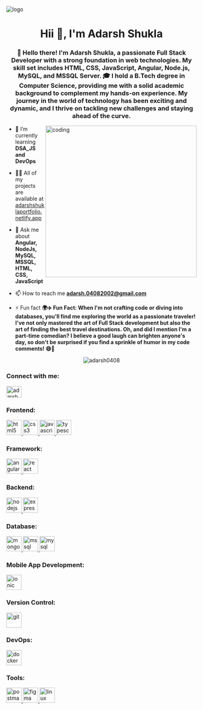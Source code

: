 ![logo](https://i.imgur.com/rmIAWiB.png)
<h1 align="center">Hii 👋, I'm Adarsh Shukla</h1>
<h3 align="center">👋 Hello there! I'm Adarsh Shukla, a passionate Full Stack Developer with a strong foundation in web technologies. My skill set includes HTML, CSS, JavaScript, Angular, Node.js, MySQL, and MSSQL Server. 🎓 I hold a B.Tech degree in Computer Science, providing me with a solid academic background to complement my hands-on experience. My journey in the world of technology has been exciting and dynamic, and I thrive on tackling new challenges and staying ahead of the curve.</h3>

<img align="right" alt="coding" width="400" src="https://gifdb.com/images/high/animated-chock-coding-c78f6elj32sfoi8q.gif">

- 🌱 I’m currently learning **DSA_JS and DevOps**

- 👨‍💻 All of my projects are available at [adarshshuklaportfolio.netlify.app](adarshshuklaportfolio.netlify.app)

- 💬 Ask me about **Angular, NodeJs, MySQL, MSSQL, HTML, CSS, JavaScript**

- 📫 How to reach me **adarsh.04082002@gmail.com**

- ⚡ Fun fact **🌍✈️ Fun Fact: When I'm not crafting code or diving into databases, you'll find me exploring the world as a passionate traveler! I've not only mastered the art of Full Stack development but also the art of finding the best travel destinations. Oh, and did I mention I'm a part-time comedian? I believe a good laugh can brighten anyone's day, so don't be surprised if you find a sprinkle of humor in my code comments! 😄🚀**
 <p align="center"> <img src="https://github-readme-streak-stats.herokuapp.com/?user=adarsh0408&" alt="adarsh0408" /></p>
<h3 align="left">Connect with me:</h3>
<p align="left">
<a href="https://www.linkedin.com/in/adarsh-shukla-software-developer/" target="blank"><img align="center" src="https://i.imgur.com/YDs0eeZ.png" alt="adarsh shukla" height="30" width="40" /></a>
</p>

 
<h3 align="left">Frontend:</h3>
  <a href="https://www.w3.org/html/" target="_blank" rel="noreferrer"> <img src="https://i.imgur.com/UDRMqjD.png" alt="html5" width="40" height="40"/> </a> <a href="https://www.w3schools.com/css/" target="_blank" rel="noreferrer"> <img src="https://i.imgur.com/b6Hu8AA.png" alt="css3" width="40" height="40"/> </a>  <a href="https://developer.mozilla.org/en-US/docs/Web/JavaScript" target="_blank" rel="noreferrer"> <img src="https://i.imgur.com/uG9YgOS.png" alt="javascript" width="40" height="40"/> </a>    <a href="https://www.typescriptlang.org/" target="_blank" rel="noreferrer"> <img src="https://i.imgur.com/OLkvJuw.png" alt="typescript" width="40" height="40"/> </a>
<h3 align="left">Framework:</h3>
 <a href="https://angular.io" target="_blank" rel="noreferrer"> <img src="https://angular.io/assets/images/logos/angular/angular.svg" alt="angular" width="40" height="40"/> </a> <a href="https://reactjs.org/" target="_blank" rel="noreferrer"> <img src="https://i.imgur.com/3iNUceb.png" alt="react" width="40" height="40"/> </a> 
 
<h3 align="left">Backend:</h3>
  <a href="https://nodejs.org" target="_blank" rel="noreferrer"> <img src="https://i.imgur.com/Voq3sLe.png" alt="nodejs" width="40" height="40"/> </a>
  <a href="https://expressjs.com" target="_blank" rel="noreferrer"> <img src="https://i.imgur.com/pVkqSCt.png" alt="express" width="40" height="40"/> </a> 
<h3 align="left">Database:</h3>
  <a href="https://www.mongodb.com/" target="_blank" rel="noreferrer"> <img src="https://i.imgur.com/FrAWPOb.png" alt="mongodb" width="40" height="40"/> </a>  <a href="https://www.microsoft.com/en-us/sql-server" target="_blank" rel="noreferrer"> <img src="https://www.svgrepo.com/show/303229/microsoft-sql-server-logo.svg" alt="mssql" width="40" height="40"/> </a>   <a href="https://www.mysql.com/" target="_blank" rel="noreferrer"> <img src="https://i.imgur.com/sZiOspD.png" alt="mysql" width="40" height="40"/> </a> 
<h3 align="left">Mobile App Development:</h3>
  <a href="https://ionicframework.com" target="_blank" rel="noreferrer"> <img src="https://upload.wikimedia.org/wikipedia/commons/d/d1/Ionic_Logo.svg" alt="ionic" width="40" height="40"/> </a>
<h3 align="left">Version Control:</h3>
<a href="https://git-scm.com/" target="_blank" rel="noreferrer"> <img src="https://www.vectorlogo.zone/logos/git-scm/git-scm-icon.svg" alt="git" width="40" height="40"/> </a>
<h3 align="left">DevOps:</h3>
  <a href="https://www.docker.com/" target="_blank" rel="noreferrer"> <img src="https://i.imgur.com/M95jKKe.png" alt="docker" width="40" height="40"/> </a> 
<h3 align="left">Tools:</h3>
  <a href="https://postman.com" target="_blank" rel="noreferrer"> <img src="https://www.vectorlogo.zone/logos/getpostman/getpostman-icon.svg" alt="postman" width="40" height="40"/> </a> 
  <a href="https://www.figma.com/" target="_blank" rel="noreferrer"> <img src="https://www.vectorlogo.zone/logos/figma/figma-icon.svg" alt="figma" width="40" height="40"/> </a>     <a href="https://www.linux.org/" target="_blank" rel="noreferrer"> <img src="https://i.imgur.com/Z1aTPAh.png" alt="linux" width="40" height="40"/> </a> 
